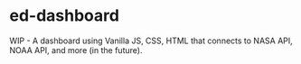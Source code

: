 # ed-dashboard
WIP - A dashboard using Vanilla JS, CSS, HTML that connects to NASA API, NOAA API, and more (in the future).
